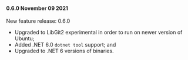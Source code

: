 #### 0.6.0 November 09 2021 ####
New feature release: 0.6.0

* Upgraded to LibGit2 experimental in order to run on newer version of Ubuntu;
* Added .NET 6.0 `dotnet tool` support; and
* Upgraded to .NET 6 versions of binaries.
